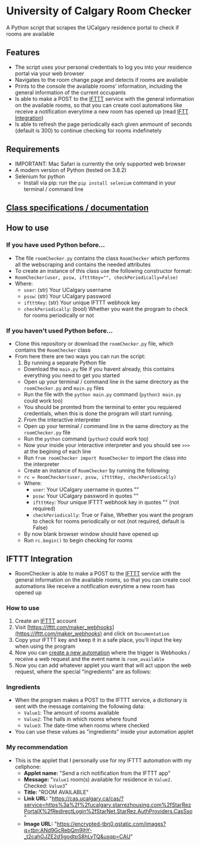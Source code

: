 # University of Calgary Room Checker

A Python script that scrapes the UCalgary residence portal to check if rooms are available

## Features
* The script uses your personal credentials to log you into your residence portal via your web browser
* Navigates to the room change page and detects if rooms are available
* Prints to the console the available rooms' information, incluiding the general information of the current occupants
* Is able to make a POST to the [IFTTT](https://ifttt.com/home) service with the general information on the available rooms, so that you can create cool automations like receive a notification everytime a new room has opened up (read [IFTT Integration](#ifttt-integration))
* Is able to refresh the page periodically each given ammount of seconds (default is 300) to continue checking for rooms indefinetely

## Requirements
* IMPORTANT: Mac Safari is currently the only supported web browser
* A modern version of Python (tested on 3.8.2)
* Selenium for python
  * Install via pip: run the `pip install selenium` command in your terminal / command line

## [Class specifications / documentation](specs.md)

## How to use
### If you have used Python before...
* The file `roomChecker.py` contains the class `RoomChecker` which performs all the webscraping and contains the needed attributes
* To create an instance of this class use the following constructor format:
* `RoomChecker(user, pssw, iftttKey="", checkPeriodically=False)`
* Where:
  * `user`: (str) Your UCalgary username
  * `pssw`: (str) Your UCalgary password
  * `iftttKey`: (str) Your unique IFTTT webhook key
  * `checkPeriodically`: (bool) Whether you want the program to check for rooms periodically or not

### If you haven't used Python before...
* Clone this repository or download the `roomChecker.py` file, which contains the `RoomChecker` class
* From here there are two ways you can run the script:
  1. By running a separate Python file
    * Download the `main.py` file if you havent already, this contains everything you need to get you started
    * Open up your terminal / command line in the same directory as the `roomChecker.py` and `main.py` files
    * Run the file with the `python main.py` command (`python3 main.py` could work too)
    * You should be promted from the terminal to enter you requiered credentials, when this is done the program will start running.
  2. From the interactive interpreter
    * Open up your terminal / command line in the same directory as the `roomChecker.py` file
    * Run the `python` command (`python3` could work too)
    * Now your inside your interactive interpreter and you should see `>>>` at the begining of each line
    * Run `from roomChecker import RoomChecker` to import the class into the interpreter
    * Create an instance of `RoomChecker` by running the following:
    * `rc = RoomChecker(user, pssw, iftttKey, checkPeriodically)`
    * Where:
      * `user`: Your UCalgary username in quotes ""
      * `pssw`: Your UCalgary password in quotes ""
      * `iftttKey`: Your unique IFTTT webhook key in quotes "" (not required)
      * `checkPeriodically`: True or False, Whether you want the program to check for rooms periodically or not (not required, default is False)
    * By now blank browser window should have opened up
    * Run `rc.begin()` to begin checking for rooms

## IFTTT Integration
* RoomChecker is able to make a POST to the [IFTTT](https://ifttt.com/home) service with the general information on the available rooms, so that you can create cool automations like receive a notification everytime a new room has opened up

### How to use

1. Create an [IFTTT](https://ifttt.com/home) account
2. Visit [https://ifttt.com/maker_webhooks](https://ifttt.com/maker_webhooks) and click on `Documentation`
3. Copy your IFTTT key and keep it in a safe place, you'll input the key when using the program
4. Now you can [create a new automation](https://ifttt.com/create) where the trigger is Webhooks / receive a web request and the event name is `room_available`
5. Now you can add whatever applet you want that will act uppon the web request, where the special "ingredients" are as follows:

### Ingredients

* When the program makes a POST to the IFTTT service, a dictionary is sent with the message containing the following data:
  * `Value1`: The amount of rooms available
  * `Value2`: The halls in which rooms where found
  * `Value3`: The date-time when rooms where checked
* You can use these values as "ingredients" inside your automation applet

### My recommendation
* This is the applet that I personally use for my IFTTT automation with my cellphone:
  * **Applet name:** "Send a rich notification from the IFTTT app"
  * **Message:** "`Value1` room(s) available for residence in `Value2`. Checked: `Value3`"
  * **Title:** "ROOM AVAILABLE"
  * **Link URL:** "https://cas.ucalgary.ca/cas/?service=https%3a%2f%2fucalgary.starrezhousing.com%2fStarRezPortalX%2fRedirectLogin%2fStarNet.StarRez.AuthProviders.CasSso"
  * **Image URL:** "https://encrypted-tbn0.gstatic.com/images?q=tbn:ANd9GcRebQm9jhY-_t2cahGJZE2d1igodtpS8hLyTQ&usqp=CAU"